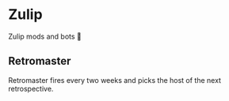 # Zulip
Zulip mods and bots 🤖

## Retromaster
Retromaster fires every two weeks and picks the host of the next retrospective.
